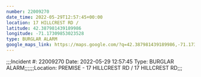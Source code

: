 ```yaml
---
number: 22009270
date_time: 2022-05-29T12:57:45+00:00
location: 17 HILLCREST RD / 
latitude: 42.387981439189986
longitude: -71.17309853023528
type: BURGLAR ALARM
google_maps_link: https://maps.google.com/?q=42.387981439189986,-71.17309853023528
---
```


;;;Incident #: 22009270   Date: 2022-05-29 12:57:45   Type: BURGLAR ALARM;;;;;;Location: PREMISE - 17 HILLCREST RD / 17 HILLCREST RD;;;
